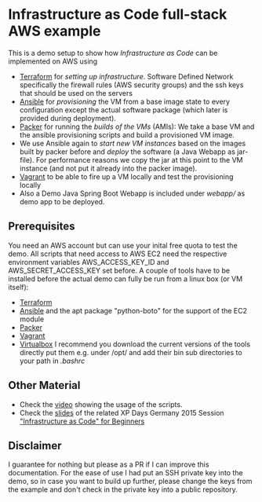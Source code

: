 # Infrastructure as Code full-stack AWS example
This is a demo setup to show how *Infrastructure as Code* can be implemented on AWS using
* [Terraform](https://terraform.io/intro/getting-started/build.html) for *setting up infrastructure*. Software Defined Network specifically the firewall rules (AWS security groups) and the ssh keys that should be used on the servers
* [Ansible](http://docs.ansible.com/ansible/) for *provisioning* the VM from a base image state to every configuration except the actual software package (which later is provided during deployment).  
* [Packer](https://www.packer.io/) for running the *builds of the VMs* (AMIs): We take a base VM and the ansible provisioning scripts and build a provisioned VM image.
* We use Ansible again to *start new VM instances* based on the images built by packer before and *deploy* the software (a Java Webapp as jar-file). For performance reasons we copy the jar at this point to the VM instance (and not put it already into the packer image).  
* [Vagrant](https://www.vagrantup.com/) to be able to fire up a VM locally and test the provisioning locally
* Also a Demo Java Spring Boot Webapp is included under *webapp/* as demo app to be deployed.
## Prerequisites
You need an AWS account but can use your inital free quota to test the demo. All scripts that need access to AWS EC2 need the respective environment variables AWS_ACCESS_KEY_ID and AWS_SECRET_ACCESS_KEY set before. 
A couple of tools have to be installed before the actual demo can fully be run from a linux box (or VM itself):
* [Terraform](https://terraform.io/intro/getting-started/build.html) 
* [Ansible](http://docs.ansible.com/ansible/) and the apt package "python-boto" for the support of the EC2 module
* [Packer](https://www.packer.io/) 
* [Vagrant](https://www.vagrantup.com/)
* [Virtualbox](https://www.virtualbox.org/)
I recommend you download the current versions of the tools directly put them e.g. under /opt/ and add their bin sub directories to your path in *.bashrc*
## Other Material
* Check the [video]() showing the usage of the scripts. 
* Check the [slides]() of the related XP Days Germany 2015 Session ["Infrastructure as Code" for Beginners](http://www.xpdays.de/2015/sessions/088-infrastructure-as-code-fuer-anfaenger.html)    
## Disclaimer
I guarantee for nothing but please as a PR if I can improve this documentation. For the ease of use I had put an SSH private key into the demo, so in case you want to build up further, please change the keys from the example and don't check in the private key into a public repository. 
